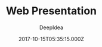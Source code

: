 ---
title: Web Presentation
github: https://github.com/deepidea/web-presentation
demo: https://deepidea.github.io/web-presentation/
author: DeepIdea
ssg:
  - Jekyll
cms:
  - Markdown
date: 2017-10-15T05:35:15.000Z
description: Jekyll theme template to create web presentation
draft: true
publish_date: '2017-10-15T05:35:15Z'
update_date: '2020-06-16T07:39:01Z'
github_star: 168
github_fork: 111
---